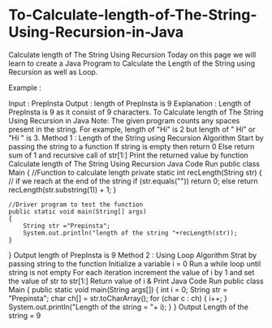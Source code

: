 # To-Calculate-length-of-The-String-Using-Recursion-in-Java

Calculate length of The String Using Recursion
Today on this page we will learn to create a Java Program to Calculate the Length of the String using Recursion as well as Loop.

Example :

Input : PrepInsta
Output : length of PrepInsta is 9
Explanation : Length of PrepInsta is 9 as it consist of 9 characters.
To Calculate length of The String Using Recursion in Java
Note:
The given program counts any spaces present in the string. For example, length of "Hi" is 2 but length of " Hi" or "Hi " is 3.
Method 1 : Length of the String using Recursion
Algorithm
Start by passing the string to a function
If string is empty then return 0
Else return sum of 1 and recursive call of str[1:]
Print the returned value by function
Calculate length of The String Using Recursion
Java Code
Run
public class Main
{
     //Function to calculate length
    private static int recLength(String str)
    {
        // if we reach at the end of the string
        if (str.equals(""))
            return 0;
        else
            return recLength(str.substring(1)) + 1;
    }

    //Driver program to test the function 
    public static void main(String[] args)
    {
        String str ="Prepinsta";
        System.out.println("length of the string "+recLength(str));
    }
}
Output
length of PrepInsta is 9 
Method 2 : Using Loop
Algorithm
Strat by passing string to the function
Initialize a variable i = 0
Run a while loop until string is not empty
For each iteration increment the value of i by 1 and set the value of str to str[1:]
Return value of i & Print
Java Code
Run
public
class Main {
    public
    static void main(String args[]) {
        int i = 0;
        String str = "Prepinsta";
        char ch[] = str.toCharArray();
        for (char c : ch) {
            i++;
        }
        System.out.println("Length of the string = "+ i);
    }
}
Output
Length of the string = 9
